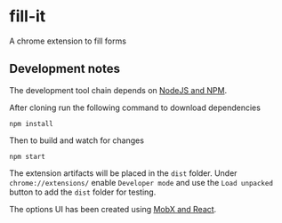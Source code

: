 # fill-it

A chrome extension to fill forms

## Development notes

The development tool chain depends on [NodeJS and NPM](https://nodejs.org/).

After cloning run the following command to download dependencies

```
npm install
```

Then to build and watch for changes

```
npm start
```

The extension artifacts will be placed in the `dist` folder. Under `chrome://extensions/` enable `Developer mode` and use the `Load unpacked` button to add the `dist` folder for testing.

The options UI has been created using [MobX and React](https://mobx.js.org/getting-started.html).
